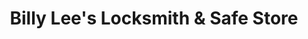 ---
title: "Billy Lee's Locksmith & Safe Store"
url: /lufkin/billy-lees-locksmith-and-safe-store/
shop: locksmith
---